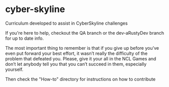 # cyber-skyline
Curriculum developed to assist in CyberSkyline challenges


If you're here to help, checkout the QA branch or the dev-aRustyDev branch for up to date info.

The most important thing to remember is that if you give up before you’ve even put forward your best effort, it wasn’t really the difficulty of the problem that defeated you. Please, give it your all in the NCL Games and don’t let anybody tell you that you can’t succeed in them, especially yourself.

Then check the "How-to" directory for instructions on how to contribute
